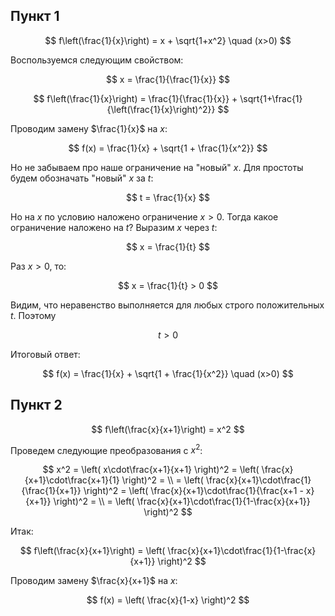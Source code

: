 ## Пункт 1

$$ f\left(\frac{1}{x}\right) = x + \sqrt{1+x^2} \quad (x>0) $$

Воспользуемся следующим свойством:

$$ x = \frac{1}{\frac{1}{x}} $$

$$ f\left(\frac{1}{x}\right) = \frac{1}{\frac{1}{x}} + \sqrt{1+\frac{1}{\left(\frac{1}{x}\right)^2}} $$

Проводим замену $\frac{1}{x}$ на $x$:

$$ f(x) = \frac{1}{x} + \sqrt{1 + \frac{1}{x^2}} $$

Но не забываем про наше ограничение на "новый" $x$. Для простоты будем обозначать "новый" $x$ за $t$:

$$ t = \frac{1}{x} $$

Но на $x$ по условию наложено ограничение $x>0$. Тогда какое ограничение наложено на $t$? Выразим $x$ через $t$:

$$ x = \frac{1}{t} $$

Раз $x>0$, то:

$$ x = \frac{1}{t} > 0 $$

Видим, что неравенство выполняется для любых строго положительных $t$. Поэтому

$$ t > 0 $$

Итоговый ответ:

$$ f(x) = \frac{1}{x} + \sqrt{1 + \frac{1}{x^2}} \quad (x>0) $$

## Пункт 2

$$ f\left(\frac{x}{x+1}\right) = x^2 $$

Проведем следующие преобразования с $x^2$:

$$ x^2 = \left( x\cdot\frac{x+1}{x+1} \right)^2 = \left( \frac{x}{x+1}\cdot\frac{x+1}{1} \right)^2 = \\ = \left( \frac{x}{x+1}\cdot\frac{1}{\frac{1}{x+1}} \right)^2 = \left( \frac{x}{x+1}\cdot\frac{1}{\frac{x+1 - x}{x+1}} \right)^2 = \\ = \left( \frac{x}{x+1}\cdot\frac{1}{1-\frac{x}{x+1}} \right)^2 $$

Итак:

$$ f\left(\frac{x}{x+1}\right) = \left( \frac{x}{x+1}\cdot\frac{1}{1-\frac{x}{x+1}} \right)^2 $$

Проводим замену $\frac{x}{x+1}$ на $x$:

$$ f(x) = \left( \frac{x}{1-x} \right)^2 $$